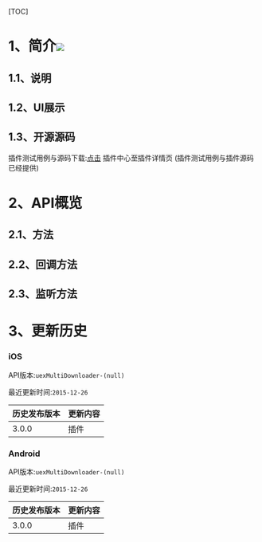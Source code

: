 [TOC]
# 1、简介[![](http://appcan-download.oss-cn-beijing.aliyuncs.com/%E5%85%AC%E6%B5%8B%2Fgf.png)]()
## 1.1、说明

## 1.2、UI展示

## 1.3、开源源码
插件测试用例与源码下载:[点击](xxxx ) 插件中心至插件详情页 (插件测试用例与插件源码已经提供)

# 2、API概览

## 2.1、方法

## 2.2、回调方法

## 2.3、监听方法

# 3、更新历史

### iOS

API版本:`uexMultiDownloader-(null)`

最近更新时间:`2015-12-26`

| 历史发布版本 | 更新内容 |
| ----- | ----- |
| 3.0.0 | 插件 |

### Android

API版本:`uexMultiDownloader-(null)`

最近更新时间:`2015-12-26`

| 历史发布版本 | 更新内容 |
| ----- | ----- |
| 3.0.0 | 插件 |
